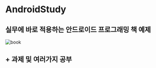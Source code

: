 # AndroidStudy

## 실무에 바로 적용하는 안드로이드 프로그래밍 책 예제 
![book](https://cloud.githubusercontent.com/assets/21697390/19517345/9d873866-963b-11e6-9ae4-4ce8db1f4ab1.jpg)

## + 과제 및 여러가지 공부
